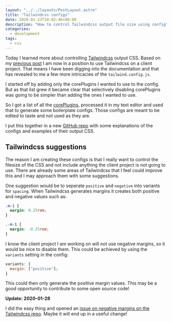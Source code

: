 ```yaml
---
layout: "../../layouts/PostLayout.astro"
title: "Tailwindcss configs"
date: 2020-01-23T10:02:46+00:00
description: "How to control Tailwindcss output file size using config"
categories:
  - development
tags:
  - css
---
```


Today I learned more about controlling [Tailwindcss](https://tailwindcss.com) output CSS. Based on my [previous post](https://til.neilmagee.com/post/controlling-tailwindcss/) I am now in a position to use Tailwindcss on a client project. That means I have been digging into the documentation and that has revealed to me a few more intricacies of the `tailwind.config.js`.

I started off by adding only the corePlugins I wanted to use to the config. But as that list grew it became clear that selectively disabling corePlugins was going to be simpler than adding the ones I wanted to use.

So I got a list of all the [corePlugins](https://tailwindcss.com/docs/configuration/#core-plugins), processed it in my text editor and used that to generate some boilerplate configs. Those configs are meant to be edited to taste and not used as they are.

I put this together in a new [GitHub repo](https://github.com/freemagee/tailwindcss-configs) with some explanations of the configs and examples of their output CSS.

<!--more-->

## Tailwindcss suggestions

The reason I am creating these configs is that I really want to control the filesize of the CSS and not include anything the client project is not going to use. There are already some areas of Tailwindcss that I feel could improve this and I may approach them with some suggestions.

One suggestion would be to seperate `positive` and `negative` into variants for `spacing`. When Tailwindcss generates margins it creates both positive and negative values such as:

```css
.m-1 {
  margin: 0.25rem;
}

.-m-1 {
  margin: -0.25rem;
}
```

I know the client project I am working on will not use negative margins, so it would be nice to disable them. This could be achieved by using the `variants` setting in the config:

```js
variants: {
  margin: ["positive"];
}
```

This could then only generate the positive margin values. This may be a good opportunity to contribute to some open source code!

**Update: 2020-01-28**

I did the easy thing and opened an [issue on negative margins on the Tailwindcss repo](https://github.com/tailwindcss/tailwindcss/issues/1332). Maybe it will end up in a useful change!
